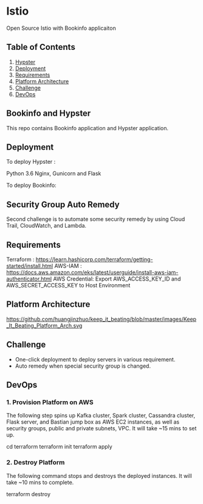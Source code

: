 # Istio
Open Source Istio with Bookinfo applicaiton


## Table of Contents
1. [Hypster ](README.md#Hypster)
1. [Deployment](README.md#Deployment)
1. [Requirements](README.md#Requirements)
1. [Platform Architecture](README.md#Platform_Architecture)
1. [Challenge](README.md#Challenge)
1. [DevOps](README.md#DevOps)


## Bookinfo and Hypster 

This repo contains Bookinfo application and Hypster application.


## Deployment

To deploy Hypster :

Python 3.6
Nginx, Gunicorn and Flask

To deploy Bookinfo:


## Security Group Auto Remedy

Second challenge is to automate some security remedy by using Cloud Trail, CloudWatch, and Lambda.


## Requirements


Terraform : https://learn.hashicorp.com/terraform/getting-started/install.html
AWS-IAM : https://docs.aws.amazon.com/eks/latest/userguide/install-aws-iam-authenticator.html
AWS Credential: Export AWS_ACCESS_KEY_ID and AWS_SECRET_ACCESS_KEY to Host Environment



## Platform Architecture

https://github.com/huangjinzhuo/keep_it_beating/blob/master/images/Keep_It_Beating_Platform_Arch.svg



## Challenge

* One-click deployment to deploy servers in various requirement.
* Auto remedy when special security group is changed.

## DevOps

### 1. Provision Platform on AWS

The following step spins up Kafka cluster, Spark cluster, Cassandra cluster, Flask server, and Bastian jump box as AWS EC2 instances, as well as security groups, public and private subnets, VPC. It will take ~15 mins to set up.

cd terraform
terraform init
terraform apply

### 2. Destroy Platform
The following command stops and destroys the deployed instances. It will take ~10 mins to complete.

terraform destroy
